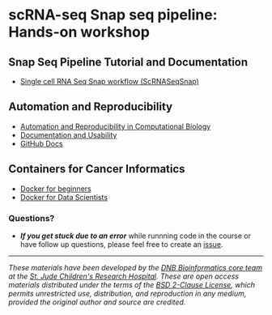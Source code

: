 
# scRNA-seq Snap seq pipeline: Hands-on workshop


## Snap Seq Pipeline Tutorial and Documentation

* [Single cell RNA Seq Snap workflow (ScRNASeqSnap)](https://github.com/stjude-dnb-binfcore/trainings/tree/main/courses/sc-rna-seq-snap-repo/tutorial/snap-tutorial-docs)


## Automation and Reproducibility

* [Automation and Reproducibility in Computational Biology](https://github.com/stjude-dnb-binfcore/trainings/tree/main/courses/Automation-Reproducibility-compbio)
* [Documentation and Usability](https://jhudatascience.org/Documentation_and_Usability/)
* [GitHub Docs](https://docs.github.com/en)


## Containers for Cancer Informatics
* [Docker for beginners](https://docker-curriculum.com/)
* [Docker for Data Scientists](https://towardsdatascience.com/docker-for-data-scientists-5732501f0ba4)


### Questions?
* ***If you get stuck due to an error*** while runnning code in the course or have follow up questions, please feel free to create an [issue](https://github.com/stjude-dnb-binfcore/trainings/issues).


---

*These materials have been developed by the [DNB Bioinformatics core team](https://www.stjude.org/research/departments/developmental-neurobiology/shared-resources/bioinformatic-core.html) at the [St. Jude Children's Research Hospital](https://www.stjude.org/). These are open access materials distributed under the terms of the [BSD 2-Clause License](https://opensource.org/license/bsd-2-clause), which permits unrestricted use, distribution, and reproduction in any medium, provided the original author and source are credited.*
